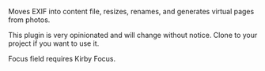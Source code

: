 Moves EXIF into content file, resizes, renames, and generates virtual pages from photos.

This plugin is very opinionated and will change without notice. Clone to your project if you want to use it.

Focus field requires Kirby Focus.

